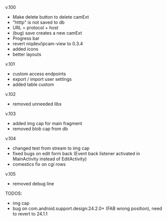 v.100
- Make delete button to delete camExt
- "htttp" is not saved to db
- URL = protocol + host
- (bug) save creates a new camExt
- Progress bar
- revert niqdev/ipcam-view to 0.3.4
- added icons
- better layouts

v.101

- custom access endpoints
- export / import user settings
- added table custom

v.102
- removed unneeded libs

v.103
- added img cap for main fragment
- removed blob cap from db

v.104
- changed test from stream to img cap
- fixed bugs on edit form back (Event back listener activated in MainActivity instead of EditActivity)
- comestics fix on cgi rows

v.105
- removed debug line


TODOS:
- img cap
- bug on com.android.support.design:24.2.0+ (FAB wrong position), need to revert to 24.1.1